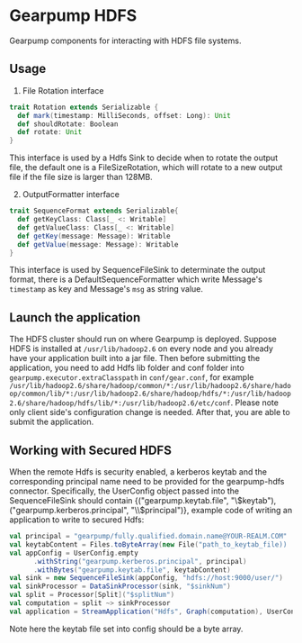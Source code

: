 # Gearpump HDFS

Gearpump components for interacting with HDFS file systems.

## Usage

1. File Rotation interface
```scala
trait Rotation extends Serializable {
  def mark(timestamp: MilliSeconds, offset: Long): Unit
  def shouldRotate: Boolean
  def rotate: Unit
}
```
This interface is used by a Hdfs Sink to decide when to rotate the output file, the default one is a FileSizeRotation, which will rotate to a new output file if the file size is larger than 128MB.

2. OutputFormatter interface
```scala
trait SequenceFormat extends Serializable{
  def getKeyClass: Class[_ <: Writable]
  def getValueClass: Class[_ <: Writable]
  def getKey(message: Message): Writable
  def getValue(message: Message): Writable
}
```
This interface is used by SequenceFileSink to determinate the output format, there is a DefaultSequenceFormatter which write Message's ```timestamp``` as key and Message's ```msg``` as string value.

## Launch the application

The HDFS cluster should run on where Gearpump is deployed.
Suppose HDFS is installed at ```/usr/lib/hadoop2.6``` on every node and you already have your application built into a jar file. 
Then before submitting the application, you need to add Hdfs lib folder and conf folder into ```gearpump.executor.extraClasspath``` in ```conf/gear.conf```, for example ```/usr/lib/hadoop2.6/share/hadoop/common/*:/usr/lib/hadoop2.6/share/hadoop/common/lib/*:/usr/lib/hadoop2.6/share/hadoop/hdfs/*:/usr/lib/hadoop2.6/share/hadoop/hdfs/lib/*:/usr/lib/hadoop2.6/etc/conf```. 
Please note only client side's configuration change is needed. After that, you are able to submit the application.

## Working with Secured HDFS

When the remote Hdfs is security enabled, a kerberos keytab and the corresponding principal name need to be
provided for the gearpump-hdfs connector. Specifically, the UserConfig object passed into the SequenceFileSink should contain
{("gearpump.keytab.file", "\\$keytab"), ("gearpump.kerberos.principal", "\\$principal")}, example code of writing an application
to write to secured Hdfs:

```scala
val principal = "gearpump/fully.qualified.domain.name@YOUR-REALM.COM"
val keytabContent = Files.toByteArray(new File("path_to_keytab_file))
val appConfig = UserConfig.empty
      .withString("gearpump.kerberos.principal", principal)
      .withBytes("gearpump.keytab.file", keytabContent)
val sink = new SequenceFileSink(appConfig, "hdfs://host:9000/user/")
val sinkProcessor = DataSinkProcessor(sink, "$sinkNum")
val split = Processor[Split]("$splitNum")
val computation = split ~> sinkProcessor
val application = StreamApplication("Hdfs", Graph(computation), UserConfig.empty)
```

Note here the keytab file set into config should be a byte array.
 